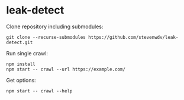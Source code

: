 # leak-detect

Clone repository including submodules:

```shell
git clone --recurse-submodules https://github.com/stevenwdv/leak-detect.git
```

Run single crawl:

```shell
npm install
npm start -- crawl --url https://example.com/
```

Get options:

```shell
npm start -- crawl --help
```
